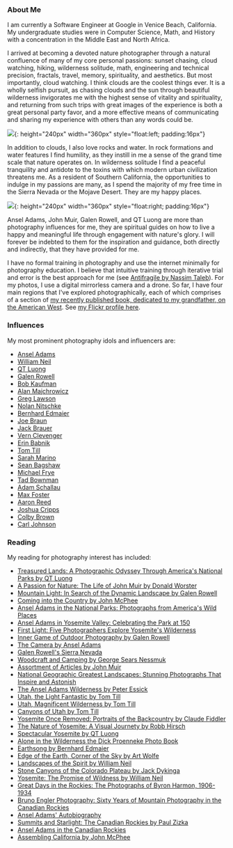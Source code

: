 ### About Me

I am currently a Software Engineer at Google in Venice Beach, California. My undergraduate studies were in Computer Science, Math, and History with a concentration in the Middle East and North Africa.

I arrived at becoming a devoted nature photographer through a natural confluence of many of my core personal passions: sunset chasing, cloud watching, hiking, wilderness solitude, math, engineering and technical precision, fractals, travel, memory, spirituality, and aesthetics. But most importantly, cloud watching. I think clouds are the coolest things ever. It is a wholly selfish pursuit, as chasing clouds and the sun through beautiful wilderness invigorates me with the highest sense of vitality and spirituality, and returning from such trips with great images of the experience is both a great personal party favor, and a more effective means of communicating and sharing my experience with others than any words could be.

![](https://lh3.googleusercontent.com/_BBSN5Mzhb1U7mU5veoAp4dMEe1VFdfg48l8U-zGd9cA-EYjoHAwuRn4zfHjsNa_EujKLTIgurxz-XXPXFhCR-CNsyh40skQuPWYXdMBqiVRmhtqf4MM-1ZL4GhEG3JZd_g8JZsn3J0=w1920-h1080){: height="240px" width="360px" style="float:left; padding:16px"}

In addition to clouds, I also love rocks and water. In rock formations and water features I find humility, as they instill in me a sense of the grand time scale that nature operates on. In wilderness solitude I find a peaceful tranquility and antidote to the toxins with which modern urban civilization threatens me. As a resident of Southern California, the opportunities to indulge in my passions are many, as I spend the majority of my free time in the Sierra Nevada or the Mojave Desert. They are my happy places.

![](https://lh3.googleusercontent.com/7vw9nfO1K2ouD7UToSE3d1L4hqmQID6xMcyd7GyfYgfjufX3KjIigcy6qiqGISfymtdOezBuQeXhFhSsRQ_qnr6otCDqHIUPB2rxlMljCiGeBVIHprSvwIjADOmULB_QswETa5UJDuI=w1920-h1080){: height="240px" width="360px" style="float:right; padding:16px"}

Ansel Adams, John Muir, Galen Rowell, and QT Luong are more than photography influences for me, they are spiritual guides on how to live a happy and meaningful life through engagement with nature's glory. I will forever be indebted to them for the inspiration and guidance, both directly and indirectly, that they have provided for me.

I have no formal training in photography and use the internet minimally for photography education. I believe that intuitive training through iterative trial and error is the best approach for me (see [Antifragile by Nassim Taleb](https://en.wikipedia.org/wiki/Antifragile)). For my photos, I use a digital mirrorless camera and a drone. So far, I have four main regions that I've explored photographically, each of which comprises of a section of [my recently published book, dedicated to my grandfather, on the American West](/the_american_west). See [my Flickr profile here](https://flickr.com/people/153383938@N03/).

### Influences

My most prominent photography idols and influencers are:
* [Ansel Adams](https://www.anseladams.com/gallery/welcome/about-ansel-adams/)
* [William Neil](http://portfolios.williamneill.com/)
* [QT Luong](https://terragalleria.com/)
* [Galen Rowell](http://www.mountainlight.com/)
* [Bob Kaufman](https://bobkaufman.com/gallery/)
* [Alan Majchrowicz](http://alanmajchrowicz.com/)
* [Greg Lawson](https://greglawsongalleries.com/)
* [Nolan Nitschke](https://www.thesierralight.com/)
* [Bernhard Edmaier](https://www.bernhard-edmaier.de/en/)
* [Joe Braun](https://www.citrusmilo.com/)
* [Jack Brauer](https://www.mountainphotography.com/gallery/)
* [Vern Clevenger](https://vernclevenger.com/)
* [Erin Babnik](https://erinbabnik.com/)
* [Tom Till](https://tomtill.com/)
* [Sarah Marino](https://photos.naturephotoguides.com/Sarah)
* [Sean Bagshaw](https://www.outdoorexposurephoto.com/)
* [Michael Frye](https://www.michaelfrye.com/)
* [Tad Bownman](https://www.tadbowman.com/)
* [Adam Schallau](https://adamschallau.com/)
* [Max Foster](https://www.maxfosterphotography.com/)
* [Aaron Reed](https://www.aaronreedphotography.com/)
* [Joshua Cripps](https://www.joshuacripps.com/)
* [Colby Brown](https://colbybrown.smugmug.com/)
* [Carl Johnson](https://www.arcticlight-ak.com/)

### Reading

My reading for photography interest has included:

* [Treasured Lands: A Photographic Odyssey Through America's National Parks by QT Luong](https://www.amazon.com/gp/product/1733576002/ref=ppx_yo_dt_b_asin_title_o04_s00?ie=UTF8&psc=1)
* [A Passion for Nature: The Life of John Muir by Donald Worster](https://www.amazon.com/gp/product/0195166825/ref=ppx_yo_dt_b_asin_title_o02_s00?ie=UTF8&psc=1)
* [Mountain Light: In Search of the Dynamic Landscape by Galen Rowell](https://www.amazon.com/gp/product/087156761X/ref=ppx_yo_dt_b_asin_title_o02_s00?ie=UTF8&psc=1)
* [Coming into the Country by John McPhee](https://www.amazon.com/gp/product/0374522871/ref=dbs_a_def_rwt_bibl_vppi_i3)
* [Ansel Adams in the National Parks: Photographs from America's Wild Places](https://www.amazon.com/Ansel-Adams-National-Parks-Photographs/dp/0316078468/ref=sr_1_1?keywords=ansel+adams+national+parks&qid=1569447876&s=gateway&sr=8-1)
* [Ansel Adams in Yosemite Valley: Celebrating the Park at 150](https://www.amazon.com/Ansel-Adams-Yosemite-Valley-Celebrating/dp/0316323403/ref=sr_1_1?keywords=ansel+adams+in+yosemite+valley&qid=1569447897&s=gateway&sr=8-1)
* [First Light: Five Photographers Explore Yosemite's Wilderness](https://www.amazon.com/First-Light-Photographers-Yosemites-Wilderness/dp/159714102X/ref=sr_1_9?keywords=first+light+yosemite&qid=1569447928&s=gateway&sr=8-9)
* [Inner Game of Outdoor Photography by Galen Rowell](https://www.amazon.com/gp/product/0393338088/ref=ppx_yo_dt_b_asin_title_o03_s00?ie=UTF8&psc=1)
* [The Camera by Ansel Adams](https://www.amazon.com/gp/product/B01K0SWQ0I/ref=ppx_yo_dt_b_asin_title_o04_s00?ie=UTF8&psc=1)
* [Galen Rowell's Sierra Nevada](https://www.amazon.com/gp/product/1578051630/ref=ppx_yo_dt_b_asin_title_o05_s00?ie=UTF8&psc=1)
* [Woodcraft and Camping by George Sears Nessmuk](https://www.amazon.com/gp/product/0486211452/ref=ppx_yo_dt_b_asin_title_o01_s00?ie=UTF8&psc=1)
* [Assortment of Articles by John Muir](https://www.amazon.com/gp/product/1359685596/ref=ppx_yo_dt_b_asin_title_o08_s00?ie=UTF8&psc=1)
* [National Geographic Greatest Landscapes: Stunning Photographs That Inspire and Astonish](https://www.amazon.com/gp/product/1426217129/ref=ppx_yo_dt_b_asin_title_o09_s00?ie=UTF8&psc=1)
* [The Ansel Adams Wilderness by Peter Essick](https://www.amazon.com/Ansel-Adams-Wilderness-Peter-Essick/dp/1426213298/ref=sr_1_3?keywords=ansel+adams+wilderness&qid=1569447667&s=gateway&sr=8-3)
* [Utah, the Light Fantastic by Tom Till](https://www.amazon.com/gp/product/0971255547/ref=ppx_yo_dt_b_search_asin_title?ie=UTF8&psc=1)
* [Utah, Magnificent Wilderness by Tom Till](https://www.amazon.com/gp/product/0942394607/ref=ppx_yo_dt_b_search_asin_title?ie=UTF8&psc=1)
* [Canyons of Utah by Tom Till](https://www.amazon.com/gp/product/0971255555/ref=ppx_yo_dt_b_search_asin_title?ie=UTF8&psc=1)
* [Yosemite Once Removed: Portraits of the Backcountry by Claude Fiddler](https://www.amazon.com/gp/product/1930238053/)
* [The Nature of Yosemite: A Visual Journety by Robb Hirsch](https://www.amazon.com/gp/product/1930238916)
* [Spectacular Yosemite by QT Luong](https://www.amazon.com/gp/product/0789327147)
* [Alone in the Wilderness the Dick Proenneke Photo Book](https://www.amazon.com/gp/product/0692188398/)
* [Earthsong by Bernhard Edmaier](https://www.amazon.com/gp/product/0714844519)
* [Edge of the Earth, Corner of the Sky by Art Wolfe](https://www.amazon.com/gp/product/0967591821)
* [Landscapes of the Spirit by William Neil](https://www.amazon.com/gp/product/0821223380)
* [Stone Canyons of the Colorado Plateau by Jack Dykinga](https://www.amazon.com/gp/product/0810944685)
* [Yosemite: The Promise of Wildness by William Neil](https://www.amazon.com/gp/product/0939666774)
* [Great Days in the Rockies: The Photographs of Byron Harmon, 1906-1934](https://www.amazon.com/gp/product/019540288X/)
* [Bruno Engler Photography: Sixty Years of Mountain Photography in the Canadian Rockies](https://www.amazon.com/gp/product/0921102852)
* [Ansel Adams' Autobiography](https://www.amazon.com/gp/product/0821215965/)
* [Summits and Starlight: The Canadian Rockies by Paul Zizka](https://www.amazon.com/gp/product/1927330920/)
* [Ansel Adams in the Canadian Rockies](https://www.amazon.com/gp/product/0316243418)
* [Assembling California by John McPhee](https://www.amazon.com/Assembling-California-Annals-Former-World/dp/0374523932)

